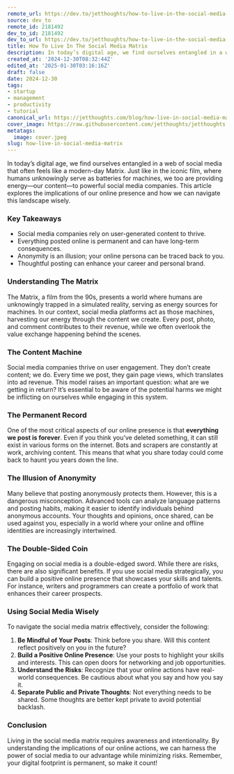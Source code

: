 ```yaml
---
remote_url: https://dev.to/jetthoughts/how-to-live-in-the-social-media-matrix-35d0
source: dev_to
remote_id: 2181492
dev_to_id: 2181492
dev_to_url: https://dev.to/jetthoughts/how-to-live-in-the-social-media-matrix-35d0
title: How To Live In The Social Media Matrix
description: In today’s digital age, we find ourselves entangled in a web of social media that often feels like a...
created_at: '2024-12-30T08:32:44Z'
edited_at: '2025-01-30T03:16:16Z'
draft: false
date: 2024-12-30
tags:
- startup
- management
- productivity
- tutorial
canonical_url: https://jetthoughts.com/blog/how-live-in-social-media-matrix/
cover_image: https://raw.githubusercontent.com/jetthoughts/jetthoughts.github.io/master/content/blog/how-live-in-social-media-matrix/cover.jpeg
metatags:
  image: cover.jpeg
slug: how-live-in-social-media-matrix
---
```

In today’s digital age, we find ourselves entangled in a web of social media that often feels like a modern-day Matrix. Just like in the iconic film, where humans unknowingly serve as batteries for machines, we too are providing energy—our content—to powerful social media companies. This article explores the implications of our online presence and how we can navigate this landscape wisely.

### Key Takeaways

*   Social media companies rely on user-generated content to thrive.
*   Everything posted online is permanent and can have long-term consequences.
*   Anonymity is an illusion; your online persona can be traced back to you.
*   Thoughtful posting can enhance your career and personal brand.

### Understanding The Matrix

The Matrix, a film from the 90s, presents a world where humans are unknowingly trapped in a simulated reality, serving as energy sources for machines. In our context, social media platforms act as those machines, harvesting our energy through the content we create. Every post, photo, and comment contributes to their revenue, while we often overlook the value exchange happening behind the scenes.

### The Content Machine

Social media companies thrive on user engagement. They don’t create content; we do. Every time we post, they gain page views, which translates into ad revenue. This model raises an important question: what are we getting in return? It’s essential to be aware of the potential harms we might be inflicting on ourselves while engaging in this system.

### The Permanent Record

One of the most critical aspects of our online presence is that **everything we post is forever**. Even if you think you’ve deleted something, it can still exist in various forms on the internet. Bots and scrapers are constantly at work, archiving content. This means that what you share today could come back to haunt you years down the line.

### The Illusion of Anonymity

Many believe that posting anonymously protects them. However, this is a dangerous misconception. Advanced tools can analyze language patterns and posting habits, making it easier to identify individuals behind anonymous accounts. Your thoughts and opinions, once shared, can be used against you, especially in a world where your online and offline identities are increasingly intertwined.

### The Double-Sided Coin

Engaging on social media is a double-edged sword. While there are risks, there are also significant benefits. If you use social media strategically, you can build a positive online presence that showcases your skills and talents. For instance, writers and programmers can create a portfolio of work that enhances their career prospects.

### Using Social Media Wisely

To navigate the social media matrix effectively, consider the following:

1.  **Be Mindful of Your Posts**: Think before you share. Will this content reflect positively on you in the future?
2.  **Build a Positive Online Presence**: Use your posts to highlight your skills and interests. This can open doors for networking and job opportunities.
3.  **Understand the Risks**: Recognize that your online actions have real-world consequences. Be cautious about what you say and how you say it.
4.  **Separate Public and Private Thoughts**: Not everything needs to be shared. Some thoughts are better kept private to avoid potential backlash.

### Conclusion

Living in the social media matrix requires awareness and intentionality. By understanding the implications of our online actions, we can harness the power of social media to our advantage while minimizing risks. Remember, your digital footprint is permanent, so make it count!
